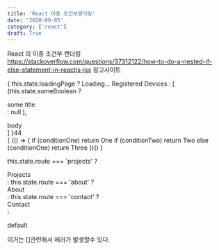 ```yaml
---
title: 'React 이중 조건부랜더링'
date: '2020-09-05'
category: ['react']
draft: True
---
```


React 의 이중 조건부 랜더링
https://stackoverflow.com/questions/37312122/how-to-do-a-nested-if-else-statement-in-reactjs-jsx
참고사이트

{ this.state.loadingPage
? <span className="sr-only">Loading... Registered Devices</span>
: [
(this.state.someBoolean
? <div key='0'>some title</div>
: null
),

<div key='1'>body</div>
]
}44

<div className="some-container">
{
   (() => {
       if (conditionOne)
          return <span>One</span>
       if (conditionTwo)
          return <span>Two</span>
       else (conditionOne)
          return <span>Three</span>
   })()
}
</div>

this.state.route === 'projects'
?

  <div> <Navigation onRouteChange={this.onRouteChange}/> Projects</div>
  :
  this.state.route === 'about'
  ?
  <div> <Navigation onRouteChange={this.onRouteChange}/> About</div>
  :
  this.state.route === 'contact'
  ?
  <div> <Navigation onRouteChange={this.onRouteChange}/> Contact</div>
  :
  <p> default </p>

이거는 []관련해서 에러가 발생할수 있다.
